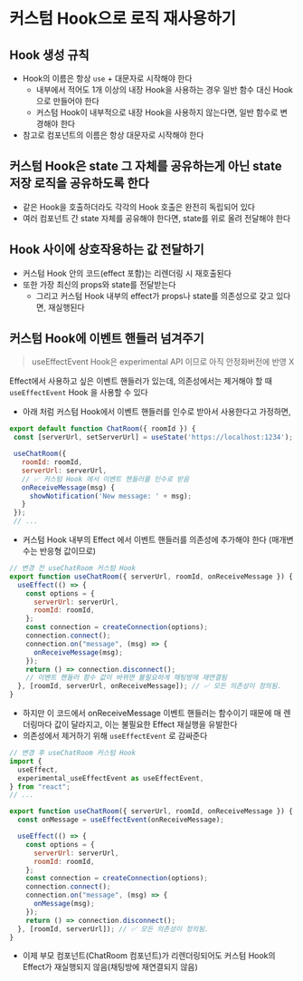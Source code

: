 # 커스텀 Hook으로 로직 재사용하기

## Hook 생성 규칙

- Hook의 이름은 항상 `use` + 대문자로 시작해야 한다
  - 내부에서 적어도 1개 이상의 내장 Hook을 사용하는 경우 일반 함수 대신 Hook으로 만들어야 한다
  - 커스텀 Hook이 내부적으로 내장 Hook을 사용하지 않는다면, 일반 함수로 변경해야 한다
- 참고로 컴포넌트의 이름은 항상 대문자로 시작해야 한다

## 커스텀 Hook은 state 그 자체를 공유하는게 아닌 state 저장 로직을 공유하도록 한다

- 같은 Hook을 호출하더라도 각각의 Hook 호출은 완전히 독립되어 있다
- 여러 컴포넌트 간 state 자체를 공유해야 한다면, state를 위로 올려 전달해야 한다

## Hook 사이에 상호작용하는 값 전달하기

- 커스텀 Hook 안의 코드(effect 포함)는 리렌더링 시 재호출된다
- 또한 가장 최신의 props와 state를 전달받는다
  - 그리고 커스텀 Hook 내부의 effect가 props나 state를 의존성으로 갖고 있다면, 재실행된다

## 커스텀 Hook에 이벤트 핸들러 넘겨주기

> useEffectEvent Hook은 experimental API 이므로 아직 안정화버전에 반영 X

Effect에서 사용하고 싶은 이벤트 핸들러가 있는데, 의존성에서는 제거해야 할 때 `useEffectEvent` Hook 을 사용할 수 있다

- 아래 처럼 커스텀 Hook에서 이벤트 핸들러를 인수로 받아서 사용한다고 가정하면,

```jsx
export default function ChatRoom({ roomId }) {
 const [serverUrl, setServerUrl] = useState('https://localhost:1234');

 useChatRoom({
   roomId: roomId,
   serverUrl: serverUrl,
   // ✅ 커스텀 Hook 에서 이벤트 핸들러를 인수로 받음
   onReceiveMessage(msg) {
     showNotification('New message: ' + msg);
   }
 });
 // ...
```

- 커스텀 Hook 내부의 Effect 에서 이벤트 핸들러를 의존성에 추가해야 한다 (매개변수는 반응형 값이므로)

```jsx
// 변경 전 useChatRoom 커스텀 Hook
export function useChatRoom({ serverUrl, roomId, onReceiveMessage }) {
  useEffect(() => {
    const options = {
      serverUrl: serverUrl,
      roomId: roomId,
    };
    const connection = createConnection(options);
    connection.connect();
    connection.on("message", (msg) => {
      onReceiveMessage(msg);
    });
    return () => connection.disconnect();
    // 이벤트 핸들러 함수 값이 바뀌면 불필요하게 채팅방에 재연결됨
  }, [roomId, serverUrl, onReceiveMessage]); // ✅ 모든 의존성이 정의됨.
}
```

- 하지만 이 코드에서 onReceiveMessage 이벤트 핸들러는 함수이기 때문에 매 렌더링마다 값이 달라지고, 이는 불필요한 Effect 재실행을 유발한다
- 의존성에서 제거하기 위해 `useEffectEvent` 로 감싸준다

```jsx
// 변경 후 useChatRoom 커스텀 Hook
import {
  useEffect,
  experimental_useEffectEvent as useEffectEvent,
} from "react";
// ...

export function useChatRoom({ serverUrl, roomId, onReceiveMessage }) {
  const onMessage = useEffectEvent(onReceiveMessage);

  useEffect(() => {
    const options = {
      serverUrl: serverUrl,
      roomId: roomId,
    };
    const connection = createConnection(options);
    connection.connect();
    connection.on("message", (msg) => {
      onMessage(msg);
    });
    return () => connection.disconnect();
  }, [roomId, serverUrl]); // ✅ 모든 의존성이 정의됨.
}
```

- 이제 부모 컴포넌트(ChatRoom 컴포넌트)가 리렌더링되어도 커스텀 Hook의 Effect가 재실행되지 않음(채팅방에 재연결되지 않음)
